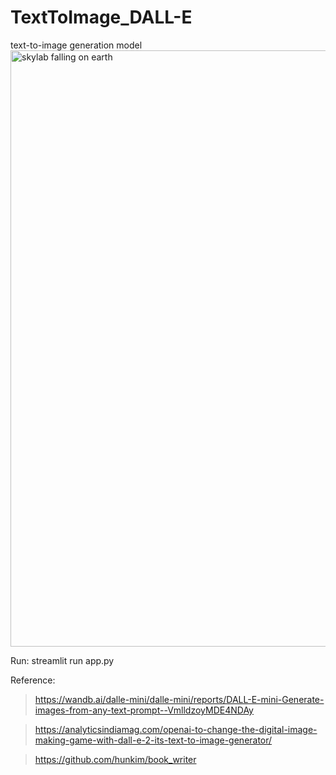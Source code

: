 # TextToImage_DALL-E
  text-to-image generation model
  <img width="954" alt="skylab falling on earth" src="https://user-images.githubusercontent.com/30720494/178917410-94f726c2-c463-47ff-9757-2c73f1587ff7.png">
  
  Run: streamlit run app.py
  
  Reference:
 > https://wandb.ai/dalle-mini/dalle-mini/reports/DALL-E-mini-Generate-images-from-any-text-prompt--VmlldzoyMDE4NDAy
 
 > https://analyticsindiamag.com/openai-to-change-the-digital-image-making-game-with-dall-e-2-its-text-to-image-generator/
 
 > https://github.com/hunkim/book_writer
